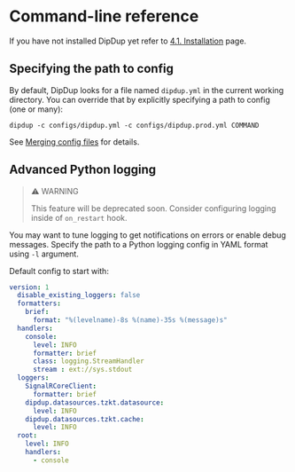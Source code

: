 # Command-line reference

If you have not installed DipDup yet refer to [4.1. Installation](../getting-started/installation.md) page.

## Specifying the path to config

By default, DipDup looks for a file named `dipdup.yml` in the current working directory. You can override that by explicitly specifying a path to config (one or many):

```shell
dipdup -c configs/dipdup.yml -c configs/dipdup.prod.yml COMMAND
```

See [Merging config files](../config-reference#merging-config-files) for details.

## Advanced Python logging

> ⚠ WARNING
>
> This feature will be deprecated soon. Consider configuring logging inside of `on_restart` hook.

You may want to tune logging to get notifications on errors or enable debug messages. Specify the path to a Python logging config in YAML format using `-l` argument.

Default config to start with:

```yaml
version: 1
  disable_existing_loggers: false
  formatters:
    brief:
      format: "%(levelname)-8s %(name)-35s %(message)s"
  handlers:
    console:
      level: INFO
      formatter: brief
      class: logging.StreamHandler
      stream : ext://sys.stdout
  loggers:
    SignalRCoreClient:
      formatter: brief
    dipdup.datasources.tzkt.datasource:
      level: INFO
    dipdup.datasources.tzkt.cache:
      level: INFO
  root:
    level: INFO
    handlers:
      - console
```
